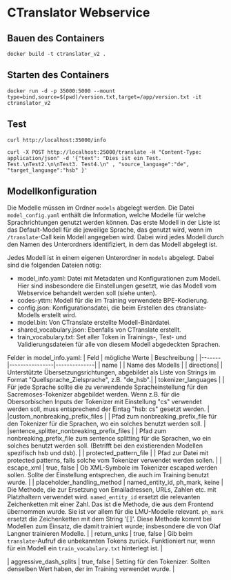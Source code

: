 # CTranslator Webservice

## Bauen des Containers

`docker build -t ctranslator_v2 .
`
## Starten des Containers

`docker run -d -p 35000:5000 --mount type=bind,source=$(pwd)/version.txt,target=/app/version.txt -it ctranslator_v2`

## Test

`curl http://localhost:35000/info`

`curl -X POST http://localhost:25000/translate -H "Content-Type: application/json" -d '{"text": "Dies ist ein Test. Test.\nTest2.\n\nTest3. Test4.\n" , "source_language":"de", "target_language":"hsb" }'`



## Modellkonfiguration
Die Modelle müssen im Ordner `models` abgelegt werden. Die Datei `model_config.yaml` enthält die Information, welche Modelle für welche Sprachrichtungen genutzt werden können. Das erste Modell in der Liste ist das Default-Modell für die jeweilige Sprache, das genutzt wird, wenn im `/translate`-Call kein Modell angegeben wird. Dabei wird jedes Modell durch den Namen des Unterordners identifiziert, in dem das Modell abgelegt ist.

Jedes Modell ist in einem eigenen Unterordner in `models` abgelegt. Dabei sind die folgenden Dateien nötig:
- model_info.yaml: Datei mit Metadaten und Konfigurationen zum Modell. Hier sind insbesondere die Einstellungen gesetzt, wie das Modell vom Webservice behandelt werden soll (siehe unten).
- codes-yttm: Modell für die im Training verwendete BPE-Kodierung.
- config.json: Konfigurationsdatei, die beim Erstellen des ctranslate-Modells erstellt wird.
- model.bin: Von CTranslate erstellte Modell-Binärdatei.
- shared_vocabulary.json: Ebenfalls von CTranslate erstellt.
- train_vocabulary.txt: Set aller Token in Trainings-, Test- und Validierungsdateien für alle von diesem Modell abgedeckten Sprachen.  


Felder in model_info.yaml:
| Feld  | mögliche Werte | Beschreibung |
|-------|----------------|--------------|
| name  |                | Name des Modells |
| directions|            | Unterstützte Übersetzungsrichtungen, abgebildet als Liste von Strings im Format "Quellsprache_Zielsprache", z.B. "de_hsb".|
| tokenizer_languages |           | Für jede Sprache sollte die zu verwendende Spracheinstellung für den Sacremoses-Tokenizer abgebildet werden. Wenn z.B. für die Obersorbischen Inputs der Tokenizer mit Einstellung "cs" verwendet werden soll, muss entsprechend der Eintag "hsb: cs" gesetzt werden. |
|custom_nonbreaking_prefix_files | | Pfad zum nonbreaking_prefix_file für den Tokenizer für die Sprachen, wo ein solches benutzt werden soll. |
|sentence_splitter_nonbreaking_prefix_files | | Pfad zum nonbreaking_prefix_file zum sentence splitting für die Sprachen, wo ein solches benutzt werden soll. (Betrifft bei den existierenden Modellen spezifisch hsb und dsb). |
| protected_pattern_file | | Pfad zur Datei mit protected patterns, falls solche vom Tokenizer verwendet werden sollen. |
| escape_xml | true, false | Ob XML-Symbole im Tokenizer escaped werden sollen. Sollte der Einstellung entsprechen, die auch im Training benutzt wurde. |
| placeholder_handling_method | named_entity_id, ph_mark, keine | Die Methode, die zur Ersetzung von Emailadressen, URLs, Zahlen etc. mit Platzhaltern verwendet wird. `named_entity_id` ersetzt die relevanten Zeichenketten mit einer Zahl. Das ist die Methode, die aus dem Frontend übernommen wurde. Sie ist vor allem für die LMU-Modelle relevant. `ph_mark` ersetzt die Zeichenketten mit dem String '⟦⟧'. Diese Methode kommt bei Modellen zum Einsatz, die damit trainiert wurde; insbesondere die von Olaf Langner trainieren Modelle. |
| return_unks | true, false | Gib beim `translate`-Aufruf die unbekannten Tokens zurück. Funktioniert nur, wenn für ein Modell ein `train_vocabulary.txt` hinterlegt ist. |

| aggressive_dash_splits | true, false | Setting für den Tokenizer. Sollten denselben Wert haben, der im Training verwendet wurde. |
